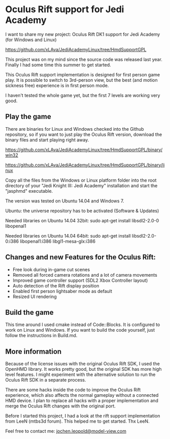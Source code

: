 Oculus Rift support for Jedi Academy
====================================

I want to share my new project: Oculus Rift DK1 support for Jedi Academy (for Windows and Linux)

https://github.com/xLAva/JediAcademyLinux/tree/HmdSupportGPL

This project was on my mind since the source code was released last year. Finally I had some time this summer to get started.

This Oculus Rift support implementation is designed for first person game play. It is possible to switch to 3rd-person view, but the best (and motion sickness free) experience is in first person mode.

I haven't tested the whole game yet, but the first 7 levels are working very good.


Play the game
-------------

There are binaries for Linux and Windows checked into the Github repository, so if you want to just play the Oculus Rift version, download the binary files and start playing right away.

https://github.com/xLAva/JediAcademyLinux/tree/HmdSupportGPL/binary/win32

https://github.com/xLAva/JediAcademyLinux/tree/HmdSupportGPL/binary/linux

Copy all the files from the Windows or Linux platform folder into the root directory of your "Jedi Knight III: Jedi Academy" installation and start the "jasphmd" executable.

The version was tested on Ubuntu 14.04 and Windows 7.

Ubuntu: the universe repository has to be activated (Software & Updates)

Needed libraries on Ubuntu 14.04 32bit:
sudo apt-get install libsdl2-2.0-0 libopenal1

Needed libraries on Ubuntu 14.04 64bit:
sudo apt-get install libsdl2-2.0-0:i386 libopenal1:i386 libgl1-mesa-glx:i386


Changes and new Features for the Oculus Rift:
---------------------------------------------

* Free look during in-game cut scenes
* Removed all forced camera rotations and a lot of camera movements
* Improved game controller support (SDL2 Xbox Controller layout)
* Auto detection of the Rift display position
* Enabled first person lightsaber mode as default
* Resized UI rendering


Build the game
--------------

This time around I used cmake instead of Code::Blocks. It is configured to work on Linux and Windows. If you want to build the code yourself, just follow the instructions in Build.md.


More information
----------------

Because of the license issues with the original Oculus Rift SDK, I used the OpenHMD library. It works pretty good, but the original SDK has more high level features. I might experiment with the alternative solution to run the Oculus Rift SDK in a separate process.

There are some hacks inside the code to improve the Oculus Rift experience, which also affects the normal gameplay without a connected HMD device. I plan to replace all hacks with a proper implementation and merge the Oculus Rift changes with the original port.

Before I started this project, I had a look at the rift support implementation from LeeN (mtbs3d forum). This helped me to get started. Thx LeeN.

Feel free to contact me: jochen.leopold@model-view.com
